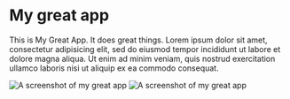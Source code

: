 # My great app

  This is My Great App. It does great things. Lorem ipsum dolor sit amet, consectetur adipisicing elit, sed do eiusmod tempor incididunt ut labore et dolore magna aliqua. Ut enim ad minim veniam, quis nostrud exercitation ullamco laboris nisi ut aliquip ex ea commodo consequat.

  ![A screenshot of my great app](https://s3-us-west-1.amazonaws.com/horsebucket/Screen+Shot+2017-11-17+at+12.17.21+PM.png)
  ![A screenshot of my great app](https://s3-us-west-1.amazonaws.com/horsebucket/Screen+Shot+2017-11-17+at+12.22.41+PM.png)

